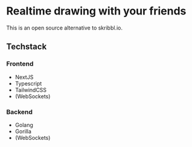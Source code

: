 # Realtime drawing with your friends

This is an open source alternative to skribbl.io. 

## Techstack

### Frontend

 - NextJS
 - Typescript
 - TailwindCSS
 - (WebSockets)

### Backend

 - Golang
 - Gorilla
 - (WebSockets)
